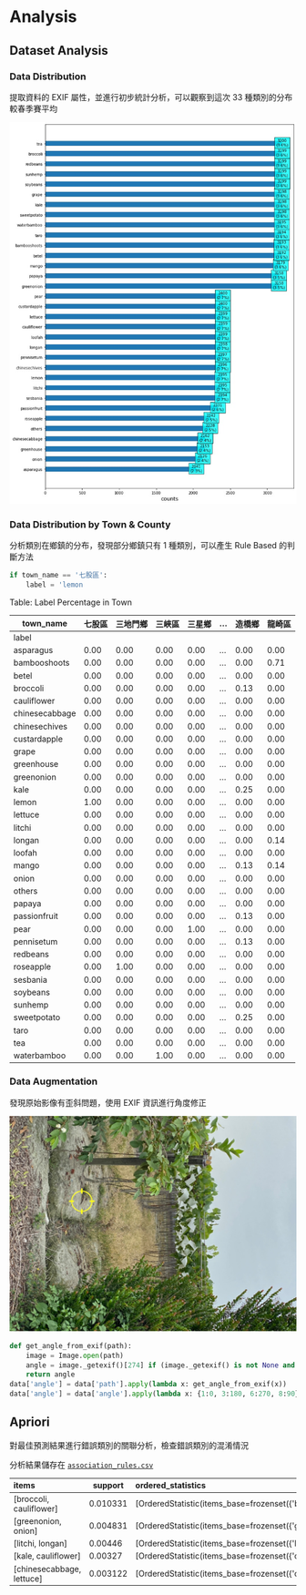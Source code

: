 # Analysis

## Dataset Analysis

### Data Distribution

提取資料的 EXIF 屬性，並進行初步統計分析，可以觀察到這次 33 種類別的分布較春季賽平均

![Alt text](./dataview.jpg)

### Data Distribution by Town & County

分析類別在鄉鎮的分布，發現部分鄉鎮只有 1 種類別，可以產生 Rule Based 的判斷方法

```python
if town_name == '七股區':
    label = 'lemon
```

Table: Label Percentage in Town

| town_name      | 七股區 | 三地門鄉 | 三峽區 | 三星鄉 | …   | 造橋鄉 | 龍崎區 |
| -------------- | ------ | -------- | ------ | ------ | --- | ------ | ------ |
| label          |        |          |        |        |     |        |        |
| asparagus      | 0.00   | 0.00     | 0.00   | 0.00   | …   | 0.00   | 0.00   |
| bambooshoots   | 0.00   | 0.00     | 0.00   | 0.00   | …   | 0.00   | 0.71   |
| betel          | 0.00   | 0.00     | 0.00   | 0.00   | …   | 0.00   | 0.00   |
| broccoli       | 0.00   | 0.00     | 0.00   | 0.00   | …   | 0.13   | 0.00   |
| cauliflower    | 0.00   | 0.00     | 0.00   | 0.00   | …   | 0.00   | 0.00   |
| chinesecabbage | 0.00   | 0.00     | 0.00   | 0.00   | …   | 0.00   | 0.00   |
| chinesechives  | 0.00   | 0.00     | 0.00   | 0.00   | …   | 0.00   | 0.00   |
| custardapple   | 0.00   | 0.00     | 0.00   | 0.00   | …   | 0.00   | 0.00   |
| grape          | 0.00   | 0.00     | 0.00   | 0.00   | …   | 0.00   | 0.00   |
| greenhouse     | 0.00   | 0.00     | 0.00   | 0.00   | …   | 0.00   | 0.00   |
| greenonion     | 0.00   | 0.00     | 0.00   | 0.00   | …   | 0.00   | 0.00   |
| kale           | 0.00   | 0.00     | 0.00   | 0.00   | …   | 0.25   | 0.00   |
| lemon          | 1.00   | 0.00     | 0.00   | 0.00   | …   | 0.00   | 0.00   |
| lettuce        | 0.00   | 0.00     | 0.00   | 0.00   | …   | 0.00   | 0.00   |
| litchi         | 0.00   | 0.00     | 0.00   | 0.00   | …   | 0.00   | 0.00   |
| longan         | 0.00   | 0.00     | 0.00   | 0.00   | …   | 0.00   | 0.14   |
| loofah         | 0.00   | 0.00     | 0.00   | 0.00   | …   | 0.00   | 0.00   |
| mango          | 0.00   | 0.00     | 0.00   | 0.00   | …   | 0.13   | 0.14   |
| onion          | 0.00   | 0.00     | 0.00   | 0.00   | …   | 0.00   | 0.00   |
| others         | 0.00   | 0.00     | 0.00   | 0.00   | …   | 0.00   | 0.00   |
| papaya         | 0.00   | 0.00     | 0.00   | 0.00   | …   | 0.00   | 0.00   |
| passionfruit   | 0.00   | 0.00     | 0.00   | 0.00   | …   | 0.13   | 0.00   |
| pear           | 0.00   | 0.00     | 0.00   | 1.00   | …   | 0.00   | 0.00   |
| pennisetum     | 0.00   | 0.00     | 0.00   | 0.00   | …   | 0.13   | 0.00   |
| redbeans       | 0.00   | 0.00     | 0.00   | 0.00   | …   | 0.00   | 0.00   |
| roseapple      | 0.00   | 1.00     | 0.00   | 0.00   | …   | 0.00   | 0.00   |
| sesbania       | 0.00   | 0.00     | 0.00   | 0.00   | …   | 0.00   | 0.00   |
| soybeans       | 0.00   | 0.00     | 0.00   | 0.00   | …   | 0.00   | 0.00   |
| sunhemp        | 0.00   | 0.00     | 0.00   | 0.00   | …   | 0.00   | 0.00   |
| sweetpotato    | 0.00   | 0.00     | 0.00   | 0.00   | …   | 0.25   | 0.00   |
| taro           | 0.00   | 0.00     | 0.00   | 0.00   | …   | 0.00   | 0.00   |
| tea            | 0.00   | 0.00     | 0.00   | 0.00   | …   | 0.00   | 0.00   |
| waterbamboo    | 0.00   | 0.00     | 1.00   | 0.00   | …   | 0.00   | 0.00   |

### Data Augmentation

發現原始影像有歪斜問題，使用 EXIF 資訊進行角度修正

![Alt text](../sample/3fd031ec-f5e7-4d33-b63f-d4f68462c3e9.jpg)

```python
def get_angle_from_exif(path):
    image = Image.open(path)
    angle = image._getexif()[274] if (image._getexif() is not None and 274 in image._getexif()) else None
    return angle
data['angle'] = data['path'].apply(lambda x: get_angle_from_exif(x))
data['angle'] = data['angle'].apply(lambda x: {1:0, 3:180, 6:270, 8:90}[x] if x in [1, 3, 6, 8] else x)
```

## Apriori

對最佳預測結果進行錯誤類別的關聯分析，檢查錯誤類別的混淆情況

分析結果儲存在 [`association_rules.csv`](./association_rules.csv)

| items                       | support  | ordered_statistics                                 |
| :-------------------------- | -------- | :------------------------------------------------- |
| \[broccoli, cauliflower\]   | 0.010331 | \[OrderedStatistic(items_base=frozenset({'brocc... |
| \[greenonion, onion\]       | 0.004831 | \[OrderedStatistic(items_base=frozenset({'green... |
| \[litchi, longan\]          | 0.00446  | \[OrderedStatistic(items_base=frozenset({'litch... |
| \[kale, cauliflower\]       | 0.00327  | \[OrderedStatistic(items_base=frozenset({'cauli... |
| \[chinesecabbage, lettuce\] | 0.003122 | \[OrderedStatistic(items_base=frozenset({'chine... |
